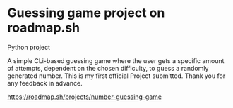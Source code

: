 # Guessing game project on roadmap.sh
Python project

A simple CLi-based guessing game where the user gets a specific amount of attempts, dependent on the chosen difficulty, to guess a randomly generated number.
This is my first official Project submitted.
Thank you for any feedback in advance.

https://roadmap.sh/projects/number-guessing-game
